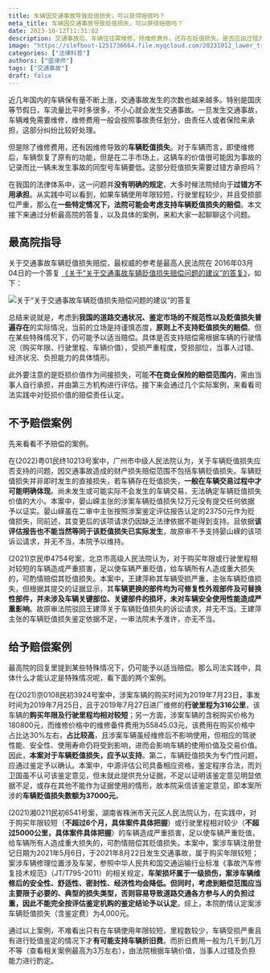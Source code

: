 ```yaml
---
title: 车辆因交通事故导致贬值损失，可以获得赔偿吗？
meta_title: 车辆因交通事故导致贬值损失，可以获得赔偿吗？
date: 2023-10-12T11:31:02
description: 交通事故后，车辆往往需维修，除维修费外，还存在贬值损失。是否应由过错方赔偿?最高院指导持谨慎态度，原则上不支持赔偿。仅购买时间短、里程少、损伤严重等特殊情况下可酌情适当赔偿。本文通过几个案例，剖析司法实践中车辆贬值损失的认定，让广大车主明确自己的权益。
image: "https://slefboot-1251736664.file.myqcloud.com/20231012_lawer_traffic_accident_index.webp"
categories: ["法律科普"]
authors: ["盛律师"]
tags: ["交通事故"]
draft: false
---
```


近几年国内的车辆保有量不断上涨，交通事故发生的次数也越来越多。特别是国庆等节假日，车流量比平时多很多，不小心就会发生交通事故。一旦发生交通事故，车辆难免需要维修，维修费用一般会按照事故责任划分，由责任人或者保险来承担，这部分纠纷比较好处理。

但是除了维修费用，还有因维修导致的**车辆贬值损失**。对于车辆而言，即使维修后，车辆恢复了原有的功能，但是在二手市场上，这辆车的价值很可能因为事故的记录而比一辆未发生事故的同型号车辆要低。这部分贬值损失需要过错方承担吗？

在我国的法律体系中，这一问题并**没有明确的规定**，大多时候法院倾向于**过错方不用承担**。从实践中可以看到，如果车辆使用年限较短，行驶里程较少，并且受损部位严重，那么在**一些特定情况下，法院可能会考虑支持车辆贬值损失的赔偿**。本文接下来通过分析最高院的答复，以及具体的案例，来和大家一起聊聊这个问题。

## 最高院指导

关于交通事故车辆贬值损失赔偿，最权威的参考是最高人民法院在 2016年03月04日的一个答复 [《关于“关于交通事故车辆贬值损失赔偿问题的建议”的答复》](https://www.court.gov.cn/zixun/xiangqing/17192.html)，如下：

![关于“关于交通事故车辆贬值损失赔偿问题的建议”的答复](https://slefboot-1251736664.file.myqcloud.com/20231012_lawer_traffic_accident_reply.png)

总结来说就是，考虑到**我国的道路交通状况、鉴定市场的不规范性以及贬值损失普遍存在**的实际情况，当前的立场是持谨慎态度，**原则上不支持贬值损失的赔偿**。但在某些特殊情况下，仍可能予以适当赔偿。具体是否支持赔偿需根据车辆的行驶情况（购买年限、行驶里程、车辆价值），受损严重程度，受损部位，当事人过错、经济状况、负担能力的具体情形。

此外要注意的是贬损价值作为间接损失，可能**不在商业保险的赔偿范围内**，需由当事人自行承担，并由第三方机构进行评估。接下来会通过几个实际案例，来看看司法实践中对贬损价值的赔偿责任认定。

## 不予赔偿案例

先来看看不予赔偿的案例。

在(2022)粤01民终10213号案中，广州市中级人民法院认为，关于车辆贬值损失应否支持的问题，因交通事故造成的财产损失赔偿范围不包括车辆贬值损失。车辆贬值损失并非即时发生的直接损失，若车辆存在贬值损失，**一般在车辆交易过程中才可能明确体现**。尚未发生或可能实际不会发生的车辆交易，无法确定车辆贬值损失价值的大小。本案中，晏山嵘主张的涉案车辆贬值损失12万元没有提交任何依据予以证实。晏山嵘虽在二审中主张按照涉案鉴定评估报告认定的23750元作为贬值损失，同前述，其变更后的该项请求仍因缺乏法律依据不能得到支持。且依据**该评估报告也不能当然等同于该贬值损失已实际发生**，故原审不予支持晏山嵘的该项诉讼请求，并无不当，本院予以维持。

(2021)京民申4754号案，北京市高级人民法院认为，对于购买年限或行驶里程相对较短的车辆造成严重损害，足以使车辆严重贬值，给车辆所有人造成重大损失的，可酌情赔偿其贬值损失。本案中，王建萍称其车辆受损严重，主张车辆贬值损失，但根据其提交的证据显示，其**车辆更换的部件均为可修复性外观部件及可替换性部件，并未涉及车辆关键部位、关键部件的损坏，未对车辆安全使用性能造成严重影响**。故原审法院驳回王建萍关于车辆贬值损失的诉讼请求，并无不当。王建萍主张的车辆贬值损失鉴定依据不足，一审法院未予准许，亦无不当。

## 给予赔偿案例

最高院的回复里提到某些特殊情况下，仍可能予以适当赔偿。那么司法实践中，具体什么才能认定是特殊情况呢，看下面的两个案例。

在(2021)京0108民初3924号案中，涉案车辆的购买时间为2019年7月23日，事发时间为2019年7月25日，且于2019年7月27日进厂维修的**行驶里程为316公里**，该车辆的**购买年限及行驶里程均相对较短**；另一方面，涉案车辆的含税购买价格为180800元，而维修价格中的维修备件费用为55845.03元，该费用在购买价格中占比达30%左右，**占比较高**，且涉案车辆虽经维修后不影响使用，但相应的驾驶性能、安全性、使用寿命仍将受到影响，进而会影响车辆的使用价值及交易价值。因此，**本案对于车辆贬值损失，应予以支持**。第二，车辆贬值损失为专门性问题，应通过鉴定予以确认。本案中，中源评估公司具备相应资格，鉴定程序合法，而刘卫国虽不认可该鉴定意见，但未就此提供充分证据，不足以证明该鉴定意见明显依据不足，或存在其他不能作为证据使用的情形，故本院采信该鉴定意见，即本案所涉的**车辆贬值损失数额为37000元**。

(2021)湘0211民初6541号案，湖南省株洲市天元区人民法院认为，在实践中，对于购买年限较短（**不超过6个月，具体案件具体把握**）或行驶里程相对较少（**不超过5000公里，具体案件具体把握**）的车辆造成严重损害，足以使车辆严重贬值，给车辆所有人造成重大损失的，可酌情赔偿其贬值损失。本案中，案涉车辆注册登记日期为2021年5月6日，于2021年8月22日发生交通事故，属于购买年限较短；案涉车辆修理位置涉及车架，参照中华人民共和国交通运输行业标准《事故汽车修复技术规范》（JT/T795-2011）的相关规定，**车架损坏属于一级损伤，案涉车辆维修后的安全性、舒适性、密封性、经济性均会降低。**但同时，考虑到赔偿范围应当主要限于必要的、典型的损失类型，否则容易导致道路交通各方参与人的负担过重，因此**不能完全按评估鉴定机购的鉴定结论予以认定**。综上，本院酌情认定案涉车辆贬值损失（含鉴定费）为4,000元。

通过以上案例，不难看出只有在车辆使用年限较短，里程数较少，车辆受损严重且有进行贬值鉴定的情况下才**有可能支持车辆折旧费**。而折旧费用一般为几千到几万不等（查看相关案例最高为3万左右），由法院根据车辆价值，当事人过错及负担能力进行酌定。
